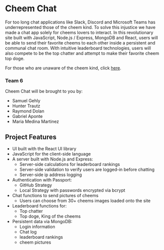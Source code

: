 # Cheem Chat
For too long chat applications like Slack, Discord and Microsoft Teams has underrepresented those of the cheem kind. To solve this injustice we have made a chat app solely for cheems lovers to interact. In this revolutionary site built with JavaScript, Node.js / Express, MongoDB and React, users will be able to send their favorite cheems to each other inside a persistent and communal chat room. With intuitive leaderboard technologies, users will also compete to be the top chatter and attempt to make their favorite cheem top doge.  

For those who are unaware of the cheem kind, click [here](https://i.redd.it/tgy4a5n8i9a41.png).

### Team 6
Cheem Chat will be brought to you by:
- Samuel Gehly
- Hunter Trautz
- Raymond Dolan
- Gabriel Aponte
- Maria Medina Martinez

## Project Features
- UI built with the React UI library
- JavaScript for the client-side language
- A server built with Node.js and Express:
  - Server-side calculations for leaderboard rankings
  - Server-side validation to verify users are logged-in before chatting
  - Server-side ip address logging
- Authentication with Passport:
  - GitHub Strategy
  - Local Strategy with passwords encrypted via bcrypt
- Chat functions to send pictures of cheems   
  - Users can choose from 30+ cheems images loaded onto the site
- Leaderboard functions for:
  - Top chatter
  - Top doge, King of the cheems
- Persistent data via MongoDB:
  - Login information
  - Chat log
  - leaderboard rankings
  - cheem pictures
